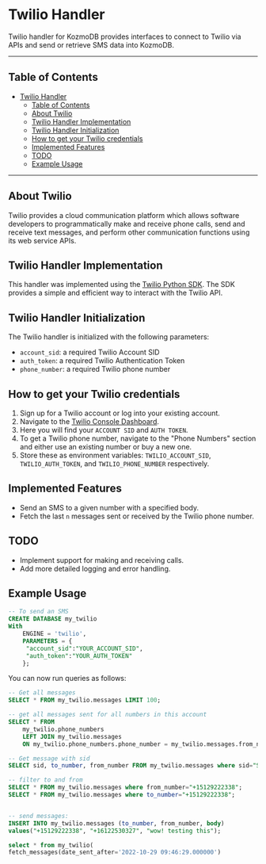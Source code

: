 

# Twilio Handler

Twilio handler for KozmoDB provides interfaces to connect to Twilio via APIs and send or retrieve SMS data into KozmoDB.

---

## Table of Contents

- [Twilio Handler](#twilio-handler)
  - [Table of Contents](#table-of-contents)
  - [About Twilio](#about-twilio)
  - [Twilio Handler Implementation](#twilio-handler-implementation)
  - [Twilio Handler Initialization](#twilio-handler-initialization)
  - [How to get your Twilio credentials](#how-to-get-your-twilio-credentials)
  - [Implemented Features](#implemented-features)
  - [TODO](#todo)
  - [Example Usage](#example-usage)

---

## About Twilio

Twilio provides a cloud communication platform which allows software developers to programmatically make and receive phone calls, send and receive text messages, and perform other communication functions using its web service APIs.

## Twilio Handler Implementation

This handler was implemented using the [Twilio Python SDK](https://www.twilio.com/docs/libraries/python). The SDK provides a simple and efficient way to interact with the Twilio API.

## Twilio Handler Initialization

The Twilio handler is initialized with the following parameters:

- `account_sid`: a required Twilio Account SID
- `auth_token`: a required Twilio Authentication Token
- `phone_number`: a required Twilio phone number

## How to get your Twilio credentials

1. Sign up for a Twilio account or log into your existing account.
2. Navigate to the [Twilio Console Dashboard](https://www.twilio.com/console).
3. Here you will find your `ACCOUNT SID` and `AUTH TOKEN`.
4. To get a Twilio phone number, navigate to the "Phone Numbers" section and either use an existing number or buy a new one.
5. Store these as environment variables: `TWILIO_ACCOUNT_SID`, `TWILIO_AUTH_TOKEN`, and `TWILIO_PHONE_NUMBER` respectively.

## Implemented Features

- Send an SMS to a given number with a specified body.
- Fetch the last `n` messages sent or received by the Twilio phone number.

## TODO

- Implement support for making and receiving calls.
- Add more detailed logging and error handling.

## Example Usage

```sql
-- To send an SMS
CREATE DATABASE my_twilio
With 
    ENGINE = 'twilio',
    PARAMETERS = {
     "account_sid":"YOUR_ACCOUNT_SID",
     "auth_token":"YOUR_AUTH_TOKEN"
    };
```

You can now run queries as follows:

```sql
-- Get all messages 
SELECT * FROM my_twilio.messages LIMIT 100;

-- get all messages sent for all numbers in this account
SELECT * FROM 
    my_twilio.phone_numbers 
    LEFT JOIN my_twilio.messages 
    ON my_twilio.phone_numbers.phone_number = my_twilio.messages.from_number;

-- Get message with sid
SELECT sid, to_number, from_number FROM my_twilio.messages where sid="SMbefbd64e3caa7d4c147a0aab82d47";

-- filter to and from
SELECT * FROM my_twilio.messages where from_number="+15129222338";
SELECT * FROM my_twilio.messages where to_number="+15129222338";


-- send messages:
INSERT INTO my_twilio.messages (to_number, from_number, body)
values("+15129222338", "+16122530327", "wow! testing this");

select * from my_twilio(
fetch_messages(date_sent_after='2022-10-29 09:46:29.000000')
```
